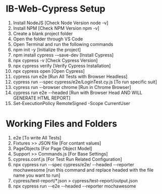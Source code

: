 # IB-Web-Cypress Setup
1. Install NodeJS [Check Node Version node -v]
2. Install NPM [Check NPM Version npm -v]
3. Create a blank project folder
4. Open the folder through VS Code
5. Open Terminal and run the following commands
6. npm init -y [Initialize the project]
7. npm install cypress -–save-dev [Install Cypress]
8. npx  cypress -v [Check Cypress Version]
9. npx cypress verify [Verify Cypress Installation]
10. npx cypress open [Open Cypress]
11. cypress run e2e [Run All Tests with Browser Headless]
12. cypress run --spec cypress/e2e/LoginTest.cy.js [To run specific suit]
12. cypress run --browser chrome [Run in Chrome Browser]
13. cypress run e2e --headed [Run with Browser Head AND WILL GENERATE HTML REPORT]
14. Set-ExecutionPolicy RemoteSigned -Scope CurrentUser

# Working Files and Folders
1. e2e [To write All Tests]
2. Fixtures >> JSON file [For contant values]
3. PageObjects [For Page Object Model]
4. Support >> Commands.js [For Base Settings]
5. cypress.conf.js [For Test Run Related Configuration]
6. npx cypress run --spec cypress/e2e/ --headed --reporter mochawesome [run this command and replace headed with the file name you want to run]
7. cypress/test-report/*.json > cypress/test-report/output.json
8. npx cypress run --e2e --headed --reporter mochawesome